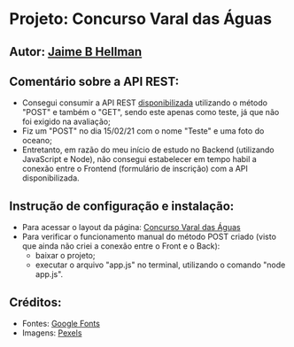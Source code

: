 # Projeto: Concurso Varal das Águas

## Autor: [Jaime B Hellman](https://github.com/j-hellman)

<!-- ## Etapas do Desenvolvimento
* **Dia 1:** 13/02/2021
  - Estruturação do projeto: README, aquivos e pastas criadas;
  - Foto/imagem responsivamente trabalhada: redimensionada de 4000 para 2000 width, reduzindo assim o tamanho do arquivo de 1.7Mb para 390Kb, sem afetar a qualidade da mesma. Programas de edição utilizados: [GIMP](https://www.gimp.org/) e [Squoosh](https://squoosh.app);
  - Arquivo index.html iniciado.

* **Dia 2:** 14/02/2021
  - Arquivo index.html trabalhado;
  - Formulário de inscrição iniciado;
  - Estilização do projeto iniciada;
  - Logomarca criada.

* **Dia 3:** 15/02/2021
  - Barra de navegação criada;
  - Arquivo app.js criado para consumir a API REST;
  - Botão "Faça inscrição" criado;
  - Formulário de inscrição criado.

* **Dia 4:** 16/02/2021
  - Revisão do código;
  - Finalização do README;
  - Envio do projeto. -->

## Comentário sobre a API REST:
  - Consegui consumir a API REST [disponibilizada](http://apidev.inema.ba.gov.br) utilizando o método "POST" e também o "GET", sendo este apenas como teste, já que não foi exigido na avaliação;
  - Fiz um "POST" no dia 15/02/21 com o nome "Teste" e uma foto do oceano;
  - Entretanto, em razão do meu início de estudo no Backend (utilizando JavaScript e Node), não consegui estabelecer em tempo habil a conexão entre o Frontend (formulário de inscrição) com a API disponibilizada.
  
## Instrução de configuração e instalação:
  - Para acessar o layout da página: [Concurso Varal das Águas](http://jaimehellman.me/proj-VaralDasAguas)
  - Para verificar o funcionamento manual do método POST criado (visto que ainda não criei a conexão entre o Front e o Back):
    - baixar o projeto;
    - executar o arquivo "app.js" no terminal, utilizando o comando "node app.js". 

## Créditos:
  - Fontes: [Google Fonts](https://fonts.google.com/)
  - Imagens: [Pexels](https://www.pexels.com/)
